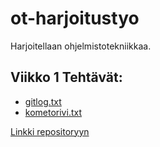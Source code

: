 # **ot-harjoitustyo**

Harjoitellaan ohjelmistotekniikkaa.


## Viikko 1 Tehtävät:
* [gitlog.txt](https://github.com/Sanexi/ot-harjoitustyo/blob/master/laskarit/viikko1/gitlog.txt)
* [kometorivi.txt](https://github.com/Sanexi/ot-harjoitustyo/blob/master/laskarit/viikko1/komentorivi.txt)

[Linkki repositoryyn](https://github.com/Sanexi/ot-harjoitustyo)
